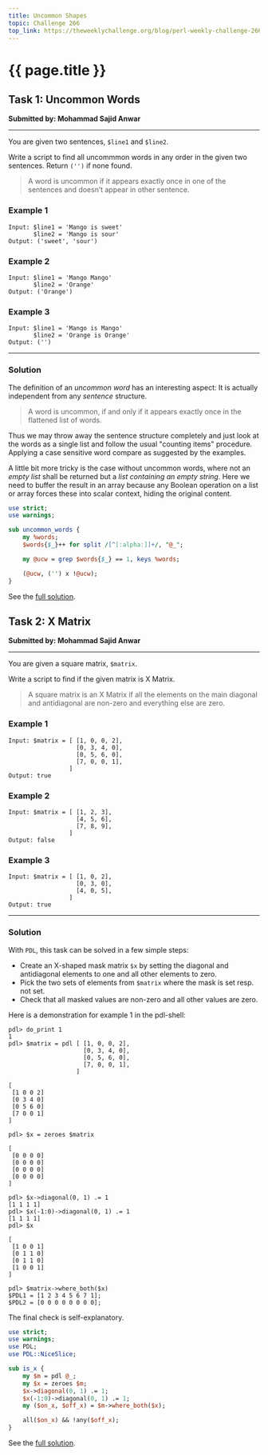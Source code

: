 ```yaml
---
title: Uncommon Shapes
topic: Challenge 266
top_link: https://theweeklychallenge.org/blog/perl-weekly-challenge-266
---
```

# {{ page.title }}
## Task 1: Uncommon Words
**Submitted by: Mohammad Sajid Anwar**

---
You are given two sentences, `$line1` and `$line2`.

Write a script to find all uncommmon words in any order in the given two sentences. Return `('')` if none found.

> A word is uncommon if it appears exactly once in one of the sentences and doesn’t appear in other sentence.

### Example 1
```
Input: $line1 = 'Mango is sweet'
       $line2 = 'Mango is sour'
Output: ('sweet', 'sour')
```
### Example 2
```
Input: $line1 = 'Mango Mango'
       $line2 = 'Orange'
Output: ('Orange')
```
### Example 3
```
Input: $line1 = 'Mango is Mango'
       $line2 = 'Orange is Orange'
Output: ('')
```
---
### Solution
The definition of an *uncommon word* has an interesting aspect:
It is actually independent from any *sentence* structure.

> A word is uncommon, if and only if it appears exactly once in the flattened list of words.

Thus we may throw away the sentence structure completely and just look at the words as a single list and follow the usual "counting items" procedure.
Applying a case sensitive word compare as suggested by the examples.

A little bit more tricky is the case without uncommon words, where not an *empty list* shall be returned but a *list containing an empty string*.
Here we need to buffer the result in an array because any Boolean operation on a list or array forces these into scalar context, hiding the original content.

```perl
use strict;
use warnings;

sub uncommon_words {
    my %words;
    $words{$_}++ for split /[^[:alpha:]]+/, "@_";

    my @ucw = grep $words{$_} == 1, keys %words;

    (@ucw, ('') x !@ucw);
}
```
See the [full solution](https://github.com/manwar/perlweeklychallenge-club/blob/master/challenge-266/jo-37/perl/ch-1.pl).
## Task 2: X Matrix
**Submitted by: Mohammad Sajid Anwar**

---
You are given a square matrix, `$matrix`.

Write a script to find if the given matrix is X Matrix.

> A square matrix is an X Matrix if all the elements on the main diagonal and antidiagonal are non-zero and everything else are zero.

### Example 1
```
Input: $matrix = [ [1, 0, 0, 2],
                   [0, 3, 4, 0],
                   [0, 5, 6, 0],
                   [7, 0, 0, 1],
                 ]
Output: true
```
### Example 2
```
Input: $matrix = [ [1, 2, 3],
                   [4, 5, 6],
                   [7, 8, 9],
                 ]
Output: false
```
### Example 3
```
Input: $matrix = [ [1, 0, 2],
                   [0, 3, 0],
                   [4, 0, 5],
                 ]
Output: true
```
---
### Solution
With `PDL`, this task can be solved in a few simple steps:

- Create an X-shaped mask matrix `$x` by setting the diagonal and antidiagonal elements to one and all other elements to zero.
- Pick the two sets of elements from `$matrix` where the mask is set resp. not set.
- Check that all masked values are non-zero and all other values are zero.

Here is a demonstration for example 1 in the pdl-shell:
```
pdl> do_print 1
1
pdl> $matrix = pdl [ [1, 0, 0, 2],
                     [0, 3, 4, 0],
                     [0, 5, 6, 0],
                     [7, 0, 0, 1],
                   ]

[
 [1 0 0 2]
 [0 3 4 0]
 [0 5 6 0]
 [7 0 0 1]
]

pdl> $x = zeroes $matrix

[
 [0 0 0 0]
 [0 0 0 0]
 [0 0 0 0]
 [0 0 0 0]
]

pdl> $x->diagonal(0, 1) .= 1
[1 1 1 1]
pdl> $x(-1:0)->diagonal(0, 1) .= 1
[1 1 1 1]
pdl> $x

[
 [1 0 0 1]
 [0 1 1 0]
 [0 1 1 0]
 [1 0 0 1]
]

pdl> $matrix->where_both($x)
$PDL1 = [1 2 3 4 5 6 7 1];
$PDL2 = [0 0 0 0 0 0 0 0];
```
The final check is self-explanatory.

```perl
use strict;
use warnings;
use PDL;
use PDL::NiceSlice;

sub is_x {
    my $m = pdl @_;
    my $x = zeroes $m;
    $x->diagonal(0, 1) .= 1;
    $x(-1:0)->diagonal(0, 1) .= 1;
    my ($on_x, $off_x) = $m->where_both($x);

    all($on_x) && !any($off_x);
}
```

See the [full solution](https://github.com/manwar/perlweeklychallenge-club/blob/master/challenge-266/jo-37/perl/ch-2.pl).
